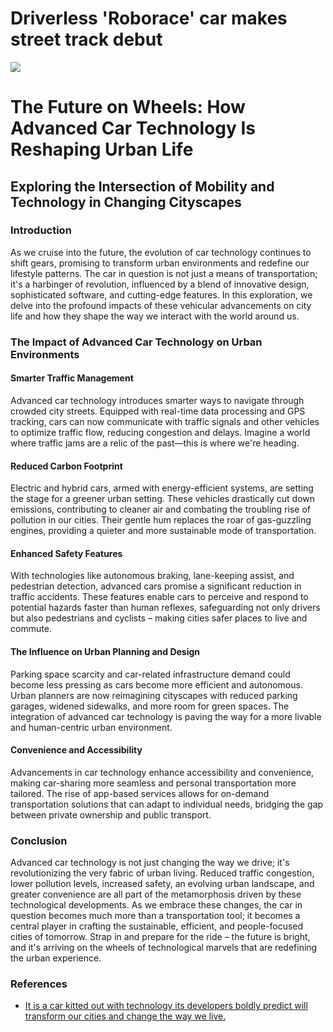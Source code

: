 # Driverless 'Roborace' car makes street track debut

![](https://oaidalleapiprodscus.blob.core.windows.net/private/org-gXPbBm0AsUo5a4CtQGiKlNGU/user-w6ZkVLVP9InJi6KkAr5kPeie/img-Pew6ndDCyXstMadSDsuVCzMB.png?st=2023-11-19T06%3A00%3A12Z&se=2023-11-19T08%3A00%3A12Z&sp=r&sv=2021-08-06&sr=b&rscd=inline&rsct=image/png&skoid=6aaadede-4fb3-4698-a8f6-684d7786b067&sktid=a48cca56-e6da-484e-a814-9c849652bcb3&skt=2023-11-18T20%3A11%3A29Z&ske=2023-11-19T20%3A11%3A29Z&sks=b&skv=2021-08-06&sig=khLjwZlXizRyqJKseqDU02RzM%2B3VJLY06tNy060gBb8%3D)

# The Future on Wheels: How Advanced Car Technology Is Reshaping Urban Life

## Exploring the Intersection of Mobility and Technology in Changing Cityscapes

### Introduction

As we cruise into the future, the evolution of car technology continues to shift gears, promising to transform urban environments and redefine our lifestyle patterns. The car in question is not just a means of transportation; it's a harbinger of revolution, influenced by a blend of innovative design, sophisticated software, and cutting-edge features. In this exploration, we delve into the profound impacts of these vehicular advancements on city life and how they shape the way we interact with the world around us.

### The Impact of Advanced Car Technology on Urban Environments

#### Smarter Traffic Management

Advanced car technology introduces smarter ways to navigate through crowded city streets. Equipped with real-time data processing and GPS tracking, cars can now communicate with traffic signals and other vehicles to optimize traffic flow, reducing congestion and delays. Imagine a world where traffic jams are a relic of the past—this is where we're heading.

#### Reduced Carbon Footprint

Electric and hybrid cars, armed with energy-efficient systems, are setting the stage for a greener urban setting. These vehicles drastically cut down emissions, contributing to cleaner air and combating the troubling rise of pollution in our cities. Their gentle hum replaces the roar of gas-guzzling engines, providing a quieter and more sustainable mode of transportation.

#### Enhanced Safety Features

With technologies like autonomous braking, lane-keeping assist, and pedestrian detection, advanced cars promise a significant reduction in traffic accidents. These features enable cars to perceive and respond to potential hazards faster than human reflexes, safeguarding not only drivers but also pedestrians and cyclists – making cities safer places to live and commute.

#### The Influence on Urban Planning and Design

Parking space scarcity and car-related infrastructure demand could become less pressing as cars become more efficient and autonomous. Urban planners are now reimagining cityscapes with reduced parking garages, widened sidewalks, and more room for green spaces. The integration of advanced car technology is paving the way for a more livable and human-centric urban environment.

#### Convenience and Accessibility

Advancements in car technology enhance accessibility and convenience, making car-sharing more seamless and personal transportation more tailored. The rise of app-based services allows for on-demand transportation solutions that can adapt to individual needs, bridging the gap between private ownership and public transport.

### Conclusion

Advanced car technology is not just changing the way we drive; it's revolutionizing the very fabric of urban living. Reduced traffic congestion, lower pollution levels, increased safety, an evolving urban landscape, and greater convenience are all part of the metamorphosis driven by these technological developments. As we embrace these changes, the car in question becomes much more than a transportation tool; it becomes a central player in crafting the sustainable, efficient, and people-focused cities of tomorrow. Strap in and prepare for the ride – the future is bright, and it's arriving on the wheels of technological marvels that are redefining the urban experience.

### References

* [It is a car kitted out with technology its developers boldly predict will transform our cities and change the way we live.](http://www.cnn.com/2016/11/18/motorsport/roborace-marrakech-cop22-formula-e/index.html?eref=rss%5Ftech)